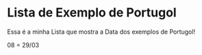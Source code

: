 # Lista de Exemplo de Portugol

Essa é a minha Lista que mostra a Data dos exemplos de Portugol!

08 = 29/03
